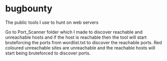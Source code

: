 # bugbounty

The public tools I use to hunt on web servers

Go to Port_Scanner folder which I made to discover reachable and unreachable hosts and if the host is reachable then the tool will start bruteforcing the ports from wordlist.txt to discover the reachable ports.
Red coloured unreachable sites are unreachable and the reachable hosts will start being bruteforced to discover ports.
